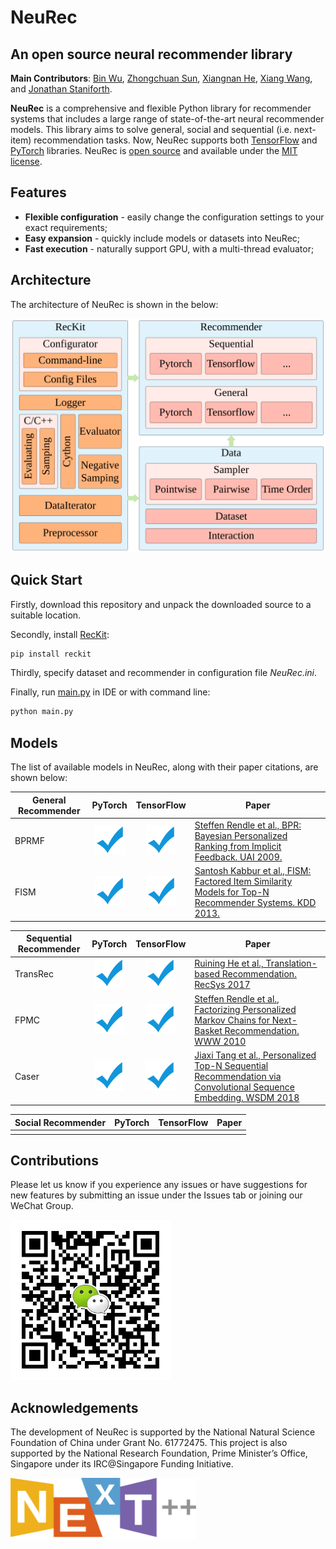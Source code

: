 # NeuRec

## An open source neural recommender library

**Main Contributors**: [Bin Wu](https://github.com/wubinzzu), [Zhongchuan Sun](https://github.com/ZhongchuanSun), [Xiangnan He](http://staff.ustc.edu.cn/~hexn/), [Xiang Wang](https://xiangwang1223.github.io), and [Jonathan Staniforth](https://github.com/jonathanstaniforth).

**NeuRec** is a comprehensive and flexible Python library for recommender systems that includes a large range of state-of-the-art neural recommender models.
This library aims to solve general, social and sequential (i.e. next-item) recommendation tasks.
Now, NeuRec supports both [TensorFlow](https://www.tensorflow.org/) and [PyTorch](https://pytorch.org/) libraries.
NeuRec is [open source](https://opensource.org) and available under the [MIT license](https://opensource.org/licenses/MIT).

## Features

- **Flexible configuration** - easily change the configuration settings to your exact requirements;
- **Easy expansion** - quickly include models or datasets into NeuRec;
- **Fast execution** - naturally support GPU, with a multi-thread evaluator;

## Architecture

The architecture of NeuRec is shown in the below:

![Architecture](./doc/img/architecture.svg)

## Quick Start

Firstly, download this repository and unpack the downloaded source to a suitable location.

Secondly, install [RecKit](https://github.com/ZhongchuanSun/reckit):

```bash
pip install reckit
```

Thirdly, specify dataset and recommender in configuration file *NeuRec.ini*.

Finally, run [main.py](./main.py) in IDE or with command line:

```bash
python main.py
```

## Models

[check_mark]:./doc/img/check_mark.svg

The list of available models in NeuRec, along with their paper citations, are shown below:

| General Recommender | PyTorch | TensorFlow | Paper                                                                   |
|---|:-:|:-:|---|
| BPRMF     |   [![√][check_mark]](./model/general_recommender/pytorch/MF.py)   | [![√][check_mark]](./model/general_recommender/tensorflow/MF.py)  | [Steffen Rendle et al., BPR: Bayesian Personalized Ranking from Implicit Feedback. UAI 2009.](https://dl.acm.org/doi/10.5555/1795114.1795167)    |
|  FISM    |   [![√][check_mark]](./model/general_recommender/pytorch/FISM.py)   | [![√][check_mark]](./model/general_recommender/tensorflow/FISM.py)  | [Santosh Kabbur et al., FISM: Factored Item Similarity Models for Top-N Recommender Systems. KDD 2013.](https://dl.acm.org/doi/10.1145/2487575.2487589)    |

| Sequential Recommender | PyTorch | TensorFlow | Paper                                                                   |
|---|:-:|:-:|---|
| TransRec |  [![√][check_mark]](./model/sequential_recommender/pytorch/TransRec.py) | [![√][check_mark]](./model/sequential_recommender/tensorflow/TransRec.py)  | [Ruining He et al., Translation-based Recommendation. RecSys 2017](https://dl.acm.org/doi/10.1145/3109859.3109882)  |
|   FPMC   |  [![√][check_mark]](./model/sequential_recommender/pytorch/FPMC.py) | [![√][check_mark]](./model/sequential_recommender/tensorflow/FPMC.py)  | [Steffen Rendle et al., Factorizing Personalized Markov Chains for Next-Basket Recommendation. WWW 2010](https://dl.acm.org/doi/10.1145/1772690.1772773)  |
|   Caser  |  [![√][check_mark]](./model/sequential_recommender/pytorch/Caser.py) | [![√][check_mark]](./model/sequential_recommender/tensorflow/Caser.py)  | [Jiaxi Tang et al., Personalized Top-N Sequential Recommendation via Convolutional Sequence Embedding. WSDM 2018](https://dl.acm.org/doi/10.1145/3159652.3159656)  |

| Social Recommender | PyTorch | TensorFlow | Paper                                                                   |
|---|:-:|:-:|---|
|      |     |      |      |

## Contributions

Please let us know if you experience any issues or have suggestions for new features by submitting an issue under the Issues tab or joining our WeChat Group.

![WeChat](./doc/img/WeChat_QR_Code_256.jpg)

## Acknowledgements

The development of NeuRec is supported by the National Natural Science
Foundation of China under Grant No. 61772475. This project is also supported by the National Research Foundation, Prime Minister’s Office, Singapore under its IRC@Singapore Funding Initiative.

<img src="./doc/img/next.png" width = "297" height = "100" alt="NEXT++" align=center />
